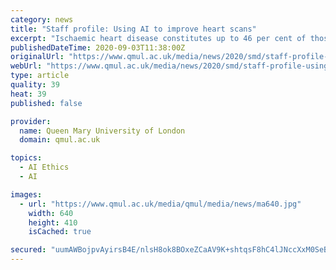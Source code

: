 ```yaml
---
category: news
title: "Staff profile: Using AI to improve heart scans"
excerpt: "Ischaemic heart disease constitutes up to 46 per cent of those deaths for males and 38 per cent for females. It occurs when the blood supply to the heart is inadequate, and the most common cause of that is myocardial infarction,"
publishedDateTime: 2020-09-03T11:38:00Z
originalUrl: "https://www.qmul.ac.uk/media/news/2020/smd/staff-profile-using-ai-to-improve-heart-scans.html"
webUrl: "https://www.qmul.ac.uk/media/news/2020/smd/staff-profile-using-ai-to-improve-heart-scans.html"
type: article
quality: 39
heat: 39
published: false

provider:
  name: Queen Mary University of London
  domain: qmul.ac.uk

topics:
  - AI Ethics
  - AI

images:
  - url: "https://www.qmul.ac.uk/media/qmul/media/news/ma640.jpg"
    width: 640
    height: 410
    isCached: true

secured: "uumAWBojpvAyirsB4E/nlsH8ok8BOxeZCaAV9K+shtqsF8hC4lJNccXxM0SeBx1CJR2mD6fGCsrYzOWYcJMXpSefh+RWYb4cm8EgDsPfqL7f7DERjAYmx9Pechnt0yLf8wp+FcvL0pQtOXSWc95J1koPlxHQ0AjsZpmTT3hX5KLO77FQaekfSemImIInyK161gUyOacpqSnecisUdFVAOMqef2HIKbGstDyrvlv5+IYUuh9mqxNsC7RQ8AN4YRpj2jDrkbsI/Mep9kjExXTPX5CvnATNJL7Hjjnqng3W0gGj2XJ8ZmH6Yx92FFzzga9buSLHrx1J+W3l2ipajyEza56yJDYBDvdsp+jOJM6mUy0=;2rR2WFvSpZP/XbW885UdRg=="
---
```


